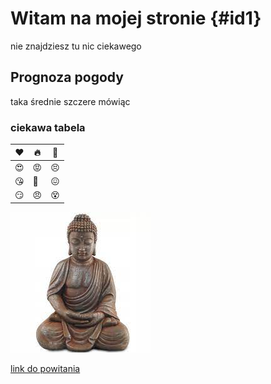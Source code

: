 # Witam na mojej stronie {#id1}
nie znajdziesz tu nic ciekawego
## Prognoza pogody
taka średnie szczere mówiąc
### ciekawa tabela

|:heart:|:fire:|:shit:|
|-------|------|------|
|:heart_eyes:|:rage:|:persevere:|
|:kissing_heart:|:imp:|:confounded:|
|:smirk:|:angry:|:dizzy_face:|

![budda.jfif](budda.jfif)

[link do powitania](#id1)
